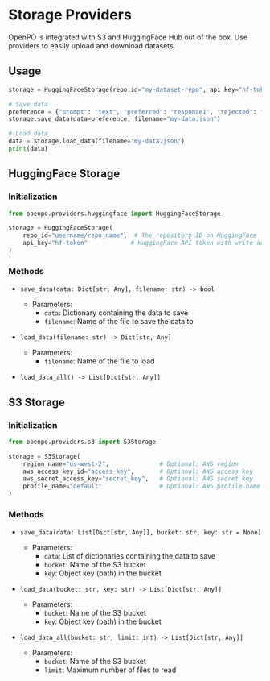 # Storage Providers

OpenPO is integrated with S3 and HuggingFace Hub out of the box. Use providers to easily upload and download datasets.

## Usage
```python
storage = HuggingFaceStorage(repo_id="my-dataset-repo", api_key="hf-token")

# Save data
preference = {"prompt": "text", "preferred": "response1", "rejected": "response2"}
storage.save_data(data=preference, filename="my-data.json")

# Load data
data = storage.load_data(filename="my-data.json")
print(data)
```

## HuggingFace Storage

### Initialization
```python
from openpo.providers.huggingface import HuggingFaceStorage

storage = HuggingFaceStorage(
    repo_id="username/repo_name",  # The repository ID on HuggingFace
    api_key="hf-token"            # HuggingFace API token with write access
)
```

### Methods
- `save_data(data: Dict[str, Any], filename: str) -> bool`
    - Parameters:
        - `data`: Dictionary containing the data to save
        - `filename`: Name of the file to save the data to

- `load_data(filename: str) -> Dict[str, Any]`
    - Parameters:
        - `filename`: Name of the file to load

- `load_data_all() -> List[Dict[str, Any]]`


## S3 Storage

### Initialization
```python
from openpo.providers.s3 import S3Storage

storage = S3Storage(
    region_name="us-west-2",              # Optional: AWS region
    aws_access_key_id="access_key",       # Optional: AWS access key
    aws_secret_access_key="secret_key",   # Optional: AWS secret key
    profile_name="default"                # Optional: AWS profile name
)
```

### Methods
- `save_data(data: List[Dict[str, Any]], bucket: str, key: str = None)`
    - Parameters:
        - `data`: List of dictionaries containing the data to save
        - `bucket`: Name of the S3 bucket
        - `key`: Object key (path) in the bucket

- `load_data(bucket: str, key: str) -> List[Dict[str, Any]]`
    - Parameters:
        - `bucket`: Name of the S3 bucket
        - `key`: Object key (path) in the bucket

- `load_data_all(bucket: str, limit: int) -> List[Dict[str, Any]]`
    - Parameters:
        - `bucket`: Name of the S3 bucket
        - `limit`: Maximum number of files to read

